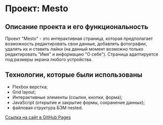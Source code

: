# Проект: Mesto

## Описание проекта и его функциональность

Проект "Mesto" - это интерактивная страница, которая предполагает возможность редактировать свои данные, добавлять фотографии, удалять их и ставить лайки (на данный момент возможно только редактировать "Имя" и информацию "О себе").
Страница адаптируется под размеры экрана любого устройства.

## Технологии, которые были использованы
* Flexbox верстка;
* Grid layout;
* Интерактивные элементы (ссылки, кнопки, форма);
* JavaScript (открытие и закрытие формы, сохранение данных);
* файловая структура БЭМ nested.


[Ссылка на сайт в GitHub Pages](https://tat-rs.github.io/mesto/)


